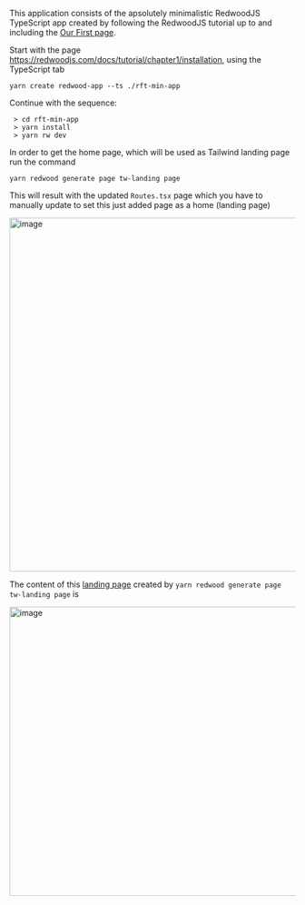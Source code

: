 This application consists of the apsolutely minimalistic RedwoodJS TypeScript app created by following the RedwoodJS tutorial up to and including the [Our First page](https://redwoodjs.com/docs/tutorial/chapter1/first-page).

Start with the page https://redwoodjs.com/docs/tutorial/chapter1/installation, using the TypeScript tab

`yarn create redwood-app --ts ./rft-min-app`

Continue with the sequence:

```
 > cd rft-min-app
 > yarn install
 > yarn rw dev
 ```

 In order to get the home page, which will be used as Tailwind landing page run the command
 ```
 yarn redwood generate page tw-landing page
 ```

 This will result with the updated `Routes.tsx` page which you have to manually update to set this just added page as a home (landing page)

 <img width="623" alt="image" src="https://github.com/adriatic/fixie-logs/assets/2712405/18d98e37-2628-4141-b8e0-e4f8ff0876f8">

 The content of this [landing page](./web/src/pages/TwLandingPage/TwLandingPage.tsx) created by `yarn redwood generate page tw-landing page` is

 <img width="509" alt="image" src="https://github.com/adriatic/fixie-logs/assets/2712405/e7769d52-1ffc-4b03-a864-bcc65156d95f">
